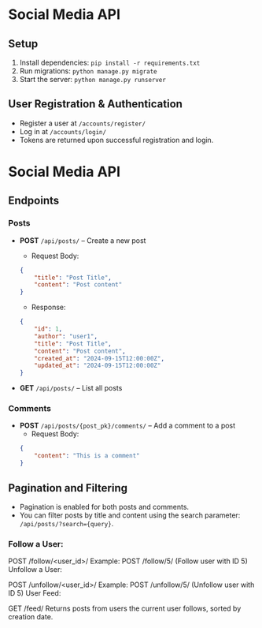 # Social Media API

## Setup
1. Install dependencies: `pip install -r requirements.txt`
2. Run migrations: `python manage.py migrate`
3. Start the server: `python manage.py runserver`

## User Registration & Authentication
- Register a user at `/accounts/register/`
- Log in at `/accounts/login/`
- Tokens are returned upon successful registration and login.
# Social Media API

## Endpoints

### Posts
- **POST** `/api/posts/` – Create a new post
    - Request Body: 
    ```json
    {
        "title": "Post Title",
        "content": "Post content"
    }
    ```
    - Response:
    ```json
    {
        "id": 1,
        "author": "user1",
        "title": "Post Title",
        "content": "Post content",
        "created_at": "2024-09-15T12:00:00Z",
        "updated_at": "2024-09-15T12:00:00Z"
    }
    ```

- **GET** `/api/posts/` – List all posts

### Comments
- **POST** `/api/posts/{post_pk}/comments/` – Add a comment to a post
    - Request Body:
    ```json
    {
        "content": "This is a comment"
    }
    ```

## Pagination and Filtering
- Pagination is enabled for both posts and comments.
- You can filter posts by title and content using the search parameter: `/api/posts/?search={query}`.
### Follow a User:

POST /follow/<user_id>/
Example: POST /follow/5/ (Follow user with ID 5)
Unfollow a User:

POST /unfollow/<user_id>/
Example: POST /unfollow/5/ (Unfollow user with ID 5)
User Feed:

GET /feed/
Returns posts from users the current user follows, sorted by creation date.





